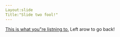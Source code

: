 ```yaml
---
Layout:slide
Title:"Slide two fool!"
---
```

[This is what you"re listning to.](https://www.youtube.com/watch?v=A7WZhoGRjMI)
Left arow to go back!

